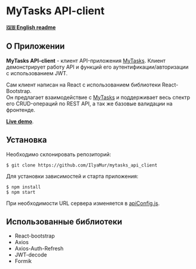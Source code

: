 # MyTasks API-client

**[🇬🇧 English readme](https://github.com/IlyaMur/mytasks_api_client/blob/master/README_en.md)**

## О Приложении  

**MyTasks API-client** - клиент API-приложения [MyTasks](https://github.com/ilyamur/mytasks_app).
Клиент демонстрирует работу API и функций его аутентификации/авторизации с использованием JWT.

Сам клиент написан на React с использованием библиотеки React-Bootstrap.  
Он предлагает взаимодействие с [MyTasks](https://github.com/ilyamur/mytasks_app) и поддерживает весь спектр его CRUD-операций по REST API, а так же базовые валидации на фронтенде.


**[Live demo](https://ilyamur.github.io/mytasks_api_client/)**.

## Установка  

Необходимо склонировать репозиторий:

    $ git clone https://github.com/IlyaMur/mytasks_api_client

Для установки зависимостей и старта приложения:  

    $ npm install  
    $ npm start  

При необходимости URL сервера изменяется в [apiConfig.js](src/apiConfig.js).


## Использованные библиотеки

- React-bootstrap
- Axios
- Axios-Auth-Refresh
- JWT-decode
- Formik
